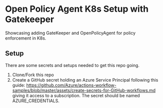 # Open Policy Agent K8s Setup with Gatekeeper

Showcasing adding GateKeeper and OpenPolicyAgent for policy enforcement in K8s.

## Setup

There are some secrets and setups needed to get this repo going.

1. Clone/Fork this repo
2. Create a GitHub secret holding an Azure Service Principal following this guide: <https://github.com/Azure/actions-workflow-samples/blob/master/assets/create-secrets-for-GitHub-workflows.md> giving it access to a subscription. The secret should be named AZURE_CREDENTIALS.
